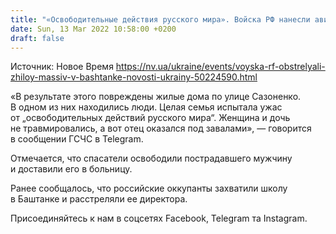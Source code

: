 ```yaml
---
title: "«Освободительные действия русского мира». Войска РФ нанесли авиаудары по жилому массиву в Баштанке, есть пострадавший"
date: Sun, 13 Mar 2022 10:58:00 +0200
draft: false
---
```

Источник: Новое Время https://nv.ua/ukraine/events/voyska-rf-obstrelyali-zhiloy-massiv-v-bashtanke-novosti-ukrainy-50224590.html


«В результате этого повреждены жилые дома по улице Сазоненко. В одном из них находились люди. Целая семья испытала ужас от „освободительных действий русского мира“. Женщина и дочь не травмировались, а вот отец оказался под завалами», — говорится в сообщении ГСЧС в Telegram.

 Отмечается, что спасатели освободили пострадавшего мужчину и доставили его в больницу.

 Ранее сообщалось, что российские оккупанты захватили школу в Баштанке и расстреляли ее директора.

Присоединяйтесь к нам в соцсетях Facebook, Telegram та Instagram.
